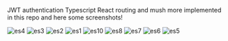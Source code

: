 JWT authentication
Typescript 
React routing
and mush more implemented in this repo 
and here some screenshots!

![es4](https://github.com/user-attachments/assets/32bab179-9708-48d4-bf25-a3c36f0b2da5)
![es3](https://github.com/user-attachments/assets/2bd9e4ee-7935-4978-a6ee-46074685504a)
![es2](https://github.com/user-attachments/assets/7529642c-ab54-4389-ae73-ea60004d781f)
![es1](https://github.com/user-attachments/assets/f312d499-ff5d-4833-9617-4c8282fd2164)
![es10](https://github.com/user-attachments/assets/10e99bd7-b280-4767-9ae8-e34106385798)
![es8](https://github.com/user-attachments/assets/692cf120-8d6a-414b-bec7-1e4ae812bd89)
![es7](https://github.com/user-attachments/assets/f7f6836e-f521-4223-9073-1625b4106ab3)
![es6](https://github.com/user-attachments/assets/61f594f0-73c7-4577-9722-294714e42fe6)
![es5](https://github.com/user-attachments/assets/abe526ee-cc7e-4725-a153-8cfc3315b807)
